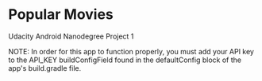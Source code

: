 # Popular Movies
Udacity Android Nanodegree Project 1

NOTE:
In order for this app to function properly, you must add your API key to the API_KEY buildConfigField found in the defaultConfig block of the app's build.gradle file.